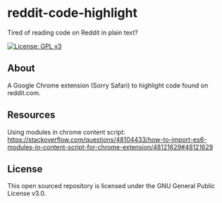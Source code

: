 # reddit-code-highlight

Tired of reading code on Reddit in plain text?

[![License: GPL v3](https://img.shields.io/badge/License-GPLv3-blue.svg)](https://www.gnu.org/licenses/gpl-3.0)


## About

A Google Chrome extension (Sorry Safari) to highlight code found on reddit.com.

## Resources

Using modules in chrome content script: https://stackoverflow.com/questions/48104433/how-to-import-es6-modules-in-content-script-for-chrome-extension/48121629#48121629

## License

This open sourced repository is licensed under the GNU General Public License v3.0.